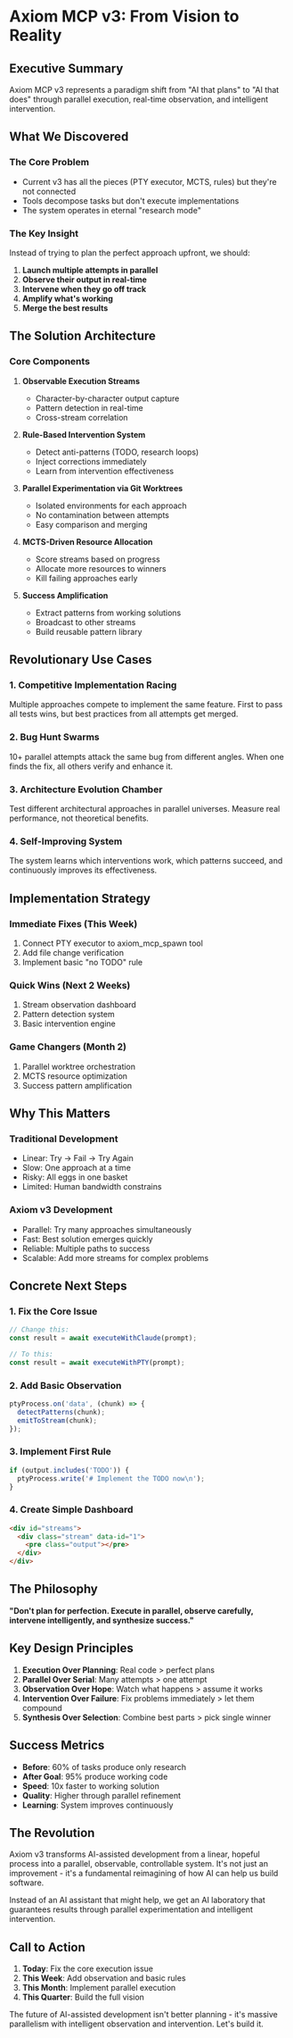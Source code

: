 # Axiom MCP v3: From Vision to Reality

## Executive Summary

Axiom MCP v3 represents a paradigm shift from "AI that plans" to "AI that does" through parallel execution, real-time observation, and intelligent intervention.

## What We Discovered

### The Core Problem
- Current v3 has all the pieces (PTY executor, MCTS, rules) but they're not connected
- Tools decompose tasks but don't execute implementations
- The system operates in eternal "research mode"

### The Key Insight
Instead of trying to plan the perfect approach upfront, we should:
1. **Launch multiple attempts in parallel**
2. **Observe their output in real-time**
3. **Intervene when they go off track**
4. **Amplify what's working**
5. **Merge the best results**

## The Solution Architecture

### Core Components

1. **Observable Execution Streams**
   - Character-by-character output capture
   - Pattern detection in real-time
   - Cross-stream correlation

2. **Rule-Based Intervention System**
   - Detect anti-patterns (TODO, research loops)
   - Inject corrections immediately
   - Learn from intervention effectiveness

3. **Parallel Experimentation via Git Worktrees**
   - Isolated environments for each approach
   - No contamination between attempts
   - Easy comparison and merging

4. **MCTS-Driven Resource Allocation**
   - Score streams based on progress
   - Allocate more resources to winners
   - Kill failing approaches early

5. **Success Amplification**
   - Extract patterns from working solutions
   - Broadcast to other streams
   - Build reusable pattern library

## Revolutionary Use Cases

### 1. Competitive Implementation Racing
Multiple approaches compete to implement the same feature. First to pass all tests wins, but best practices from all attempts get merged.

### 2. Bug Hunt Swarms
10+ parallel attempts attack the same bug from different angles. When one finds the fix, all others verify and enhance it.

### 3. Architecture Evolution Chamber
Test different architectural approaches in parallel universes. Measure real performance, not theoretical benefits.

### 4. Self-Improving System
The system learns which interventions work, which patterns succeed, and continuously improves its effectiveness.

## Implementation Strategy

### Immediate Fixes (This Week)
1. Connect PTY executor to axiom_mcp_spawn tool
2. Add file change verification
3. Implement basic "no TODO" rule

### Quick Wins (Next 2 Weeks)
1. Stream observation dashboard
2. Pattern detection system
3. Basic intervention engine

### Game Changers (Month 2)
1. Parallel worktree orchestration
2. MCTS resource optimization
3. Success pattern amplification

## Why This Matters

### Traditional Development
- Linear: Try → Fail → Try Again
- Slow: One approach at a time
- Risky: All eggs in one basket
- Limited: Human bandwidth constrains

### Axiom v3 Development
- Parallel: Try many approaches simultaneously
- Fast: Best solution emerges quickly
- Reliable: Multiple paths to success
- Scalable: Add more streams for complex problems

## Concrete Next Steps

### 1. Fix the Core Issue
```typescript
// Change this:
const result = await executeWithClaude(prompt);

// To this:
const result = await executeWithPTY(prompt);
```

### 2. Add Basic Observation
```typescript
ptyProcess.on('data', (chunk) => {
  detectPatterns(chunk);
  emitToStream(chunk);
});
```

### 3. Implement First Rule
```typescript
if (output.includes('TODO')) {
  ptyProcess.write('# Implement the TODO now\n');
}
```

### 4. Create Simple Dashboard
```html
<div id="streams">
  <div class="stream" data-id="1">
    <pre class="output"></pre>
  </div>
</div>
```

## The Philosophy

**"Don't plan for perfection. Execute in parallel, observe carefully, intervene intelligently, and synthesize success."**

## Key Design Principles

1. **Execution Over Planning**: Real code > perfect plans
2. **Parallel Over Serial**: Many attempts > one attempt
3. **Observation Over Hope**: Watch what happens > assume it works
4. **Intervention Over Failure**: Fix problems immediately > let them compound
5. **Synthesis Over Selection**: Combine best parts > pick single winner

## Success Metrics

- **Before**: 60% of tasks produce only research
- **After Goal**: 95% produce working code
- **Speed**: 10x faster to working solution
- **Quality**: Higher through parallel refinement
- **Learning**: System improves continuously

## The Revolution

Axiom v3 transforms AI-assisted development from a linear, hopeful process into a parallel, observable, controllable system. It's not just an improvement - it's a fundamental reimagining of how AI can help us build software.

Instead of an AI assistant that might help, we get an AI laboratory that guarantees results through parallel experimentation and intelligent intervention.

## Call to Action

1. **Today**: Fix the core execution issue
2. **This Week**: Add observation and basic rules
3. **This Month**: Implement parallel execution
4. **This Quarter**: Build the full vision

The future of AI-assisted development isn't better planning - it's massive parallelism with intelligent observation and intervention. Let's build it.